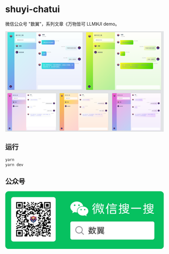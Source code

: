 # shuyi-chatui
微信公众号 "数翼"，系列文章《万物皆可 LLM》UI demo。


![](./resources/README/2201125222971125.png)

## 运行

```shell
yarn
yarn dev
```

## 公众号

![](./public/shuyi-search.jpg)

